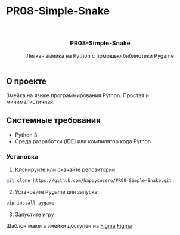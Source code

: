 # PR08-Simple-Snake

<br/>
<p align="center">
  <a href="https://github.com/happycozero - PR08-Simple-Snake">
  </a>

  <h3 align="center">PR08-Simple-Snake</h3>

  <p align="center">
    Легкая змейка на Python с помощью библиотеки Pygame
    <br/>
    <br/>
  </p>
</p>

## О проекте

Змейка на языке программирования Python.
Простая и минималистичная.

## Системные требования

* Python 3
* Среда разработки (IDE) или компилятор кода Python

### Установка

1. Клонируйте или скачайте репозиторий

```sh
git clone https://github.com/happycozero/PR08-Simple-Snake.git
```

2. Установите Pygame для запуска:

```sh
pip install pygame
```

3. Запустите игру

Шаблон макета змейки доступен на [Figma](https://www.figma.com/team_invite/redeem/EinHEGIZ6KB6R5xTxYU0wq)
[Figma](https://www.figma.com/team_invite/redeem/EinHEGIZ6KB6R5xTxYU0wq)
